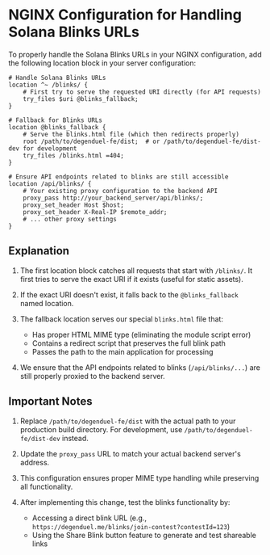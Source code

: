 # NGINX Configuration for Handling Solana Blinks URLs

To properly handle the Solana Blinks URLs in your NGINX configuration, add the following location block in your server configuration:

```nginx
# Handle Solana Blinks URLs
location ^~ /blinks/ {
    # First try to serve the requested URI directly (for API requests)
    try_files $uri @blinks_fallback;
}

# Fallback for Blinks URLs
location @blinks_fallback {
    # Serve the blinks.html file (which then redirects properly)
    root /path/to/degenduel-fe/dist;  # or /path/to/degenduel-fe/dist-dev for development
    try_files /blinks.html =404;
}

# Ensure API endpoints related to blinks are still accessible
location /api/blinks/ {
    # Your existing proxy configuration to the backend API
    proxy_pass http://your_backend_server/api/blinks/;
    proxy_set_header Host $host;
    proxy_set_header X-Real-IP $remote_addr;
    # ... other proxy settings
}
```

## Explanation

1. The first location block catches all requests that start with `/blinks/`.
   It first tries to serve the exact URI if it exists (useful for static assets).

2. If the exact URI doesn't exist, it falls back to the `@blinks_fallback` named location.

3. The fallback location serves our special `blinks.html` file that:
   - Has proper HTML MIME type (eliminating the module script error)
   - Contains a redirect script that preserves the full blink path
   - Passes the path to the main application for processing

4. We ensure that the API endpoints related to blinks (`/api/blinks/...`) are still properly
   proxied to the backend server.

## Important Notes

1. Replace `/path/to/degenduel-fe/dist` with the actual path to your production build directory.
   For development, use `/path/to/degenduel-fe/dist-dev` instead.

2. Update the `proxy_pass` URL to match your actual backend server's address.

3. This configuration ensures proper MIME type handling while preserving all functionality.

4. After implementing this change, test the blinks functionality by:
   - Accessing a direct blink URL (e.g., `https://degenduel.me/blinks/join-contest?contestId=123`)
   - Using the Share Blink button feature to generate and test shareable links